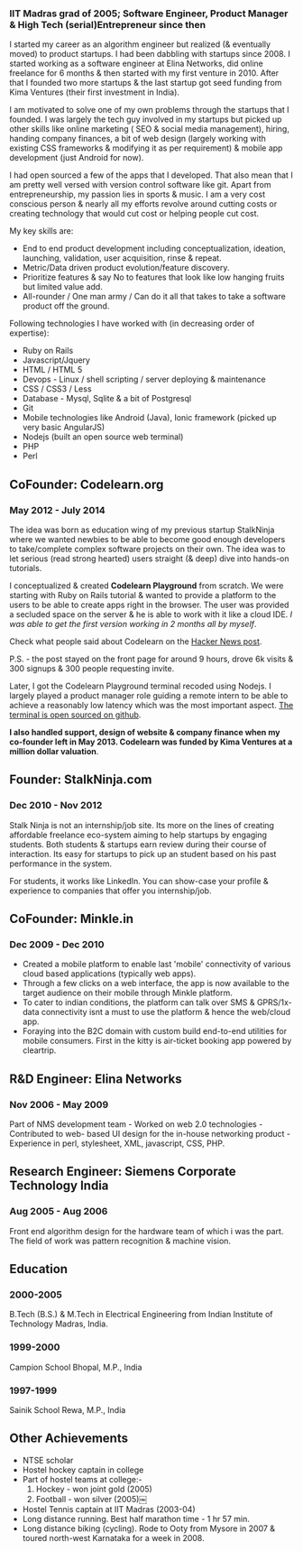 ### IIT Madras grad of 2005; Software Engineer, Product Manager & High Tech (serial)Entrepreneur since then

I started my career as an algorithm engineer but realized (& eventually moved) to product startups. I had been dabbling with startups since 2008. I started working as a software engineer at Elina Networks, did online freelance for 6 months & then started with my first venture in 2010. After that I founded two more startups & the last startup got seed funding from Kima Ventures (their first investment in India).

I am motivated to solve one of my own problems through the startups that I founded. I was largely the tech guy involved in my startups but picked up other skills like online marketing ( SEO & social media management), hiring, handing company finances, a bit of web design (largely working with existing CSS frameworks & modifying it as per requirement) & mobile app development (just Android for now).

I had open sourced a few of the apps that I developed. That also mean that I am pretty well versed with version control software like git.
Apart from entrepreneurship, my passion lies in sports & music. I am a very cost conscious person & nearly all my efforts revolve around cutting costs or creating technology that would cut cost or helping people cut cost.

My key skills are:

* End to end product development including conceptualization, ideation, launching, validation, user acquisition, rinse & repeat.
* Metric/Data driven product evolution/feature discovery.
* Prioritize features & say No to features that look like low hanging fruits but limited value add.
* All-rounder / One man army / Can do it all that takes to take a software product off the ground.

Following technologies I have worked with (in decreasing order of expertise):

* Ruby on Rails
* Javascript/Jquery
* HTML / HTML 5
* Devops - Linux / shell scripting / server deploying & maintenance 
* CSS / CSS3 / Less
* Database - Mysql, Sqlite & a bit of Postgresql
* Git
* Mobile technologies like Android (Java), Ionic framework (picked up very basic AngularJS)
* Nodejs (built an open source web terminal)
* PHP
* Perl


## CoFounder: Codelearn.org
### May 2012 - July 2014

The idea was born as education wing of my previous startup StalkNinja where we wanted newbies to be able to become good enough developers to take/complete complex software projects on their own. The idea was to let serious (read strong hearted) users straight (& deep) dive into hands-on tutorials. 

I conceptualized & created **Codelearn Playground** from scratch. We were starting with Ruby on Rails tutorial & wanted to provide a platform to the users to be able to create apps right in the browser. The user was provided a secluded space on the server & he is able to work with it like a cloud IDE. *I was able to get the first version working in 2 months all by myself*.

Check what people said about Codelearn on the [Hacker News post](http://news.ycombinator.com/item?id=4213260).

P.S. - the post stayed on the front page for around 9 hours, drove 6k visits & 300 signups & 300 people requesting invite.

Later, I got the Codelearn Playground terminal recoded using Nodejs. I largely played a product manager role guiding a remote intern to be able to achieve a reasonably low latency which was the most important aspect. [The terminal is open sourced on github](https://github.com/pocha/terminal-codelearn).

**I also handled support, design of website & company finance when my co-founder left in May 2013. Codelearn was funded by Kima Ventures at a million dollar valuation**.

## Founder: StalkNinja.com
### Dec 2010 - Nov 2012

Stalk Ninja is not an internship/job site. Its more on the lines of creating affordable freelance eco-system aiming to help startups by engaging students. Both students & startups earn review during their course of interaction. Its easy for startups to pick up an student based on his past performance in the system.

For students, it works like LinkedIn. You can show-case your profile & experience to companies that offer you internship/job.

## CoFounder: Minkle.in
### Dec 2009 - Dec 2010

* Created a mobile platform to enable last 'mobile' connectivity of various cloud based applications (typically web apps).
* Through a few clicks on a web interface, the app is now available to the target audience on their mobile through Minkle platform.
* To cater to indian conditions, the platform can talk over SMS & GPRS/1x-data connectivity isnt a must to use the platform & hence the web/cloud app. 
* Foraying into the B2C domain with custom build end-to-end utilities for mobile consumers. First in the kitty is air-ticket booking app powered by cleartrip.

## R&D Engineer: Elina Networks
### Nov 2006 - May 2009

Part of NMS development team - Worked on web 2.0 technologies - Contributed to web- based UI design for the in-house networking product - Experience in perl, stylesheet, XML, javascript, CSS, PHP.

## Research Engineer: Siemens Corporate Technology India
### Aug 2005 - Aug 2006

Front end algorithm design for the hardware team of which i was the part. The field of work was pattern recognition & machine vision.


## Education
### 2000-2005
B.Tech (B.S.) & M.Tech in Electrical Engineering from Indian Institute of Technology Madras, India.
### 1999-2000
Campion School Bhopal, M.P., India
### 1997-1999
Sainik School Rewa, M.P., India

## Other Achievements

* NTSE scholar
* Hostel hockey captain in college 
* Part of hostel teams at college:- 
  1) Hockey - won joint gold (2005) 
  2) Football - won silver (2005)￼
* Hostel Tennis captain at IIT Madras (2003-04)
* Long distance running. Best half marathon time - 1 hr 57 min.
* Long distance biking (cycling). Rode to Ooty from Mysore in 2007 & toured north-west Karnataka for a week in 2008. 
